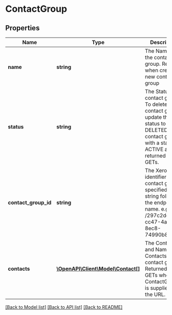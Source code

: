 # ContactGroup

## Properties
Name | Type | Description | Notes
------------ | ------------- | ------------- | -------------
**name** | **string** | The Name of the contact group. Required when creating a new contact  group | [optional] 
**status** | **string** | The Status of a contact group. To delete a contact group update the status to DELETED. Only contact groups with a status of ACTIVE are returned on GETs. | [optional] 
**contact_group_id** | **string** | The Xero identifier for an contact group – specified as a string following the endpoint name. e.g. /297c2dc5-cc47-4afd-8ec8-74990b8761e9 | [optional] 
**contacts** | [**\OpenAPI\Client\Model\Contact[]**](Contact.md) | The ContactID and Name of Contacts in a contact group. Returned on GETs when the ContactGroupID is supplied in the URL. | [optional] 

[[Back to Model list]](../README.md#documentation-for-models) [[Back to API list]](../README.md#documentation-for-api-endpoints) [[Back to README]](../README.md)


